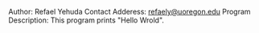 Author: Refael Yehuda
Contact Adderess: refaely@uoregon.edu
Program Description: This program prints "Hello Wrold".

